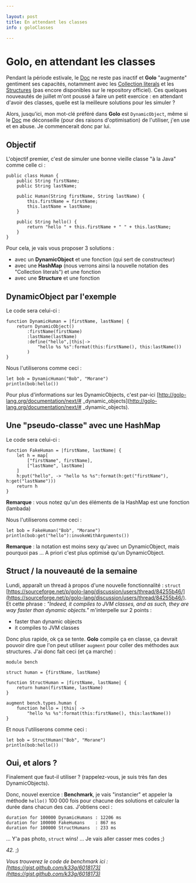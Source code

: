 ```yaml
---

layout: post
title: En attendant les classes
info : goloClasses

---
```


# Golo, en attendant les classes

Pendant la période estivale, le [Doc](https://github.com/jponge) ne reste pas inactif et **Golo** "augmente" gentiment ses capacités, notamment avec les [Collection literals](https://github.com/golo-lang/golo-lang/pull/61) et les [Structures](https://sourceforge.net/p/golo-lang/discussion/users/thread/84255b46/) (pas encore disponibles sur le repository officiel). Ces quelques nouveautés de juillet m'ont poussé à faire un petit exercice : en attendant d'avoir des classes, quelle est la meilleure solutions pour les simuler ?

Alors, jusqu'ici, mon mot-clé préféré dans **Golo** est `DynamicObject`, même si le [Doc](https://github.com/jponge) me déconseille (pour des raisons d'optimisation) de l'utiliser, j'en use et en abuse. Je commencerait donc par lui.

## Objectif

L'objectif premier, c'est de simuler une bonne vieille classe "à la Java" comme celle ci :

    public class Human {
        public String firstName;
        public String lastName;

        public Human(String firstName, String lastName) {
            this.firstName = firstName;
            this.lastName = lastName;
        }

        public String hello() {
            return "hello " + this.firstName + " " + this.lastName;
        }
    }

Pour cela, je vais vous proposer 3 solutions :

- avec un **DynamicObject** et une fonction (qui sert de constructeur)
- avec une **HashMap** (nous verrons ainsi la nouvelle notation des "Collection literals") et une fonction
- avec une **Structure** et une fonction

## DynamicObject par l'exemple

Le code sera celui-ci : 

    function DynamicHuman = |firstName, lastName| {
        return DynamicObject()
            :firstName(firstName)
            :lastName(lastName)
            :define("hello",|this|->
                "hello %s %s":format(this:firstName(), this:lastName())
            )
    }

Nous l'utiliserons comme ceci : 

    let bob = DynamicHuman("Bob", "Morane")
    println(bob:hello())

Pour plus d'informations sur les DynamicObjects, c'est par-ici [http://golo-lang.org/documentation/next/# _dynamic_objects](http://golo-lang.org/documentation/next/# _dynamic_objects).

## Une "pseudo-classe" avec une HashMap

Le code sera celui-ci : 

    function FakeHuman = |firstName, lastName| {
        let h = map[
            ["firstName", firstName],
            ["lastName", lastName]
        ]
        h:put("hello", -> "hello %s %s":format(h:get("firstName"), h:get("lastName")))
        return h
    }

**Remarque** : vous notez qu'un des éléments de la HashMap est une fonction (lambada)

Nous l'utiliserons comme ceci : 

    let bob = FakeHuman("Bob", "Morane")
    println(bob:get("hello"):invokeWithArguments())

**Remarque** : la notation est moins sexy qu'avec un DynamicObject, mais pourquoi pas ... A priori c'est plus optimisé qu'un DynamicObject.

## Struct / la nouveauté de la semaine

Lundi, apparaît un thread à propos d'une nouvelle fonctionnalité : `struct` [https://sourceforge.net/p/golo-lang/discussion/users/thread/84255b46/](https://sourceforge.net/p/golo-lang/discussion/users/thread/84255b46/). Et cette phrase : *"Indeed, it compiles to JVM classes, and as such, they are way faster than dynamic objects."* m'interpelle sur 2 points : 

- faster than dynamic objects
- it compiles to JVM classes

Donc plus rapide, ok ça se tente. **Golo** compile ça en classe, ça devrait pouvoir dire que l'on peut utiliser `augment` pour coller des méthodes aux structures. J'ai donc fait ceci (et ça marche) :
    
    module bench

    struct human = {firstName, lastName}

    function StructHuman = |firstName, lastName| {
        return human(firstName, lastName)
    }

    augment bench.types.human {
        function hello = |this| -> 
            "hello %s %s":format(this:firstName(), this:lastName())
    }

Et nous l'utiliserons comme ceci : 

    let bob = StructHuman("Bob", "Morane")
    println(bob:hello())

## Oui, et alors ?

Finalement que faut-il utiliser ? (rappelez-vous, je suis très fan des DynamicObjects).

Donc, nouvel exercice : **Benchmark**, je vais "instancier" et appeler la méthode `hello()` 100 000 fois pour chacune des solutions et calculer la durée dans chacun des cas. J'obtiens ceci :

    duration for 100000 DynamicHumans : 12206 ms
    duration for 100000 FakeHumans    : 867 ms
    duration for 100000 StructHumans  : 233 ms

... Y'a pas photo, `struct` wins! ... Je vais aller casser mes codes ;)

 *42.* ;)

*Vous trouverez le code de benchmark ici : [https://gist.github.com/k33g/6018173](https://gist.github.com/k33g/6018173)*


 